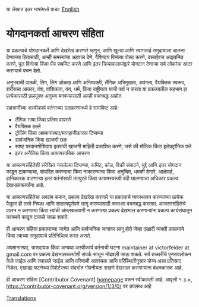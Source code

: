 या लेखात इतर भाषांमध्ये वाचा: [English](CODE_OF_CONDUCT.md)

# योगदानकर्ता आचरण संहिता

या प्रकल्पाचे योगदानकर्ते आणि देखरेख करणारे म्हणून, आणि खुल्या आणि स्वागतार्ह समुदायाला चालना देण्याच्या हितासाठी, आम्ही समस्यांचा अहवाल देणे, वैशिष्ट्य विनंत्या पोस्ट करणे, दस्तऐवज अद्यतनित करणे, पुल विनंत्या किंवा पॅच सबमिट करणे आणि इतर क्रियाकलापांद्वारे योगदान देणाऱ्या सर्व लोकांचा आदर करण्याचे वचन देतो.

अनुभवाची पातळी, लिंग, लिंग ओळख आणि अभिव्यक्ती, लैंगिक अभिमुखता, अपंगत्व, वैयक्तिक स्वरूप, शरीराचा आकार, वंश, वांशिकता, वय, धर्म, किंवा राष्ट्रीयत्व याची पर्वा न करता या प्रकल्पातील सहभाग हा प्रत्येकासाठी छळमुक्त अनुभव बनवण्यासाठी आम्ही वचनबद्ध आहोत.

सहभागींच्या अस्वीकार्य वर्तनाच्या उदाहरणांमध्ये हे समाविष्ट आहे:

* लैंगिक भाषा किंवा प्रतिमा वापरणे
* वैयक्तिक हल्ले
* ट्रोलिंग किंवा अपमानास्पद/मानहानीकारक टिप्पण्या
* सार्वजनिक किंवा खाजगी छळ
* स्पष्ट परवानगीशिवाय इतरांची खाजगी माहिती प्रकाशित करणे, जसे की भौतिक किंवा इलेक्ट्रॉनिक पत्ते
* इतर अनैतिक किंवा अव्यावसायिक आचरण

या आचरणसंहितेशी संरेखित नसलेल्या टिप्पण्या, कमिट, कोड, विकी संपादने, मुद्दे आणि इतर योगदान काढून टाकण्याचा, संपादित करण्याचा किंवा नाकारण्याचा किंवा अनुचित, धमकी देणारे, आक्षेपार्ह, हानिकारक वाटणाऱ्या इतर वर्तनांसाठी तात्पुरते किंवा कायमस्वरूपी बंदी घालण्याचा अधिकार प्रकल्प देखभालकर्त्यांना आहे.

या आचरणसंहितेचा अवलंब करून, प्रकल्प देखरेख करणारे या प्रकल्पाचे व्यवस्थापन करण्याच्या प्रत्येक पैलूवर ही तत्त्वे निष्पक्ष आणि सातत्यपूर्णपणे लागू करण्यासाठी स्वतःला वचनबद्ध करतात. आचरणसंहितेचे पालन न करणार्‍या किंवा त्यांची अंमलबजावणी न करणार्‍या प्रकल्प देखभाल करणार्‍यांना प्रकल्प कार्यसंघातून कायमचे काढून टाकले जाऊ शकते.

ही आचरण संहिता प्रकल्पाच्या जागेत आणि सार्वजनिक जागांवर लागू होते जेव्हा एखादी व्यक्ती प्रकल्पाचे किंवा त्याच्या समुदायाचे प्रतिनिधित्व करत असते.

अपमानास्पद, त्रासदायक किंवा अन्यथा अस्वीकार्य वर्तनाची घटना maintainer at victorfelder at gmail.com वर प्रकल्प देखभालकर्त्याशी संपर्क साधून नोंदवली जाऊ शकते. सर्व तक्रारींचे पुनरावलोकन केले जाईल आणि तपासले जाईल आणि परिणामी आवश्यक आणि परिस्थितीनुसार योग्य असा प्रतिसाद मिळेल. एखाद्या घटनेच्या रिपोर्टरच्या संदर्भात गोपनीयता राखणे देखभाल करणार्‍यांना बंधनकारक आहे.


ही आचरण संहिता [Contributor Covenant] [homepage] वरून स्वीकारली आहे, आवृत्ती १.३.०, https://contributor-covenant.org/version/1/3/0/ वर उपलब्ध आहे

[homepage]: https://contributor-covenant.org

[Translations](README.md#translations)
